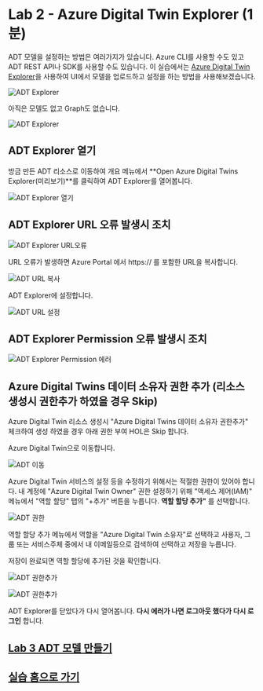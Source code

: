 # Lab 2 - Azure Digital Twin Explorer (1분)

ADT 모델을 설정하는 방법은 여러가지가 있습니다. Azure CLI를 사용할 수도 있고 ADT REST API나 SDK를 사용할 수도 있습니다. 이 실습에서는 [Azure Digital Twin Explorer](https://github.com/Azure-Samples/digital-twins-explorer/tree/master/)을 사용하여 UI에서 모델을 업로드하고 설정을 하는 방법을 사용해보겠습니다. 

![ADT Explorer](images/adt-explorer.png)

아직은 모델도 없고 Graph도 없습니다. 

![ADT Explorer](images/adt-explorer-preview.png)

## ADT Explorer 열기 

방금 만든 ADT 리소스로 이동하여 개요 메뉴에서 **Open Azure Digital Twins Explorer(미리보기)**를 클릭하여 ADT Explorer를 열어봅니다. 

![ADT Explorer 열기](images/open-adt-explorer.png)

## ADT Explorer URL 오류 발생시 조치 
 
![ADT Explorer URL오류](images/adt-explorer-url-error.png)

URL 오류가 발생하면 Azure Portal 에서 https:// 를 포함한 URL을 복사합니다. 

![ADT URL 복사](images/adt-explorer-setup2.png)

ADT Explorer에 설정합니다. 

![ADT URL 설정](images/adt-explorer-setup.png)

## ADT Explorer Permission 오류 발생시 조치 

![ADT Explorer Permission 에러](images/adt-explorer-permission-error.png)


## Azure Digital Twins 데이터 소유자 권한 추가 (리소스 생성시 권한추가 하였을 경우 Skip)

Azure Digital Twin 리소스 생성시 "Azure Digital Twins 데이터 소유자 권한추가" 체크하여 생성 하였을 경우 아래 권한 부여 HOL은 Skip 합니다.

Azure Digital Twin으로 이동합니다. 

![ADT 이동](images/adt-goto-adt.png)

Azure Digital Twin 서비스의 설정 등을 수정하기 위해서는 적절한 권한이 있어야 합니다. 내 계정에 "Azure Digital Twin Owner" 권한 설정하기 위해 "액세스 제어(IAM)" 메뉴에서 "역할 할당" 탭의 "+추가" 버튼을 누릅니다. **역할 할당 추가"** 를 선택합니다. 

![ADT 권한](images/adt-role.png)

역할 할당 추가 메뉴에서 역할을 "Azure Digital Twin 소유자"로 선택하고 사용자, 그룹 또는 서비스주체 중에서 내 이메일등으로 검색하여 선택하고 저장을 누릅니다. 

저장이 완료되면 역할 할당에 추가된 것을 확인합니다. 

![ADT 권한추가](images/adt-add-role.png)

![ADT 권한추가](images/adt-add-role2.png)

ADT Explorer를 닫았다가 다시 열어봅니다. **다시 에러가 나면 로그아웃 했다가 다시 로그인** 합니다. 

## [Lab 3 ADT 모델 만들기](lab3-adt-model.md)

## [실습 홈으로 가기](README.md)
